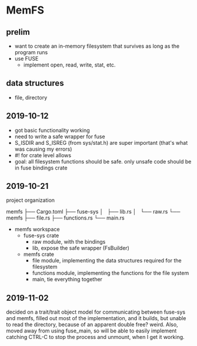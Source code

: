 # MemFS

## prelim

* want to create an in-memory filesystem that survives as long as the program runs
* use FUSE
    * implement open, read, write, stat, etc.

## data structures

* file, directory

## 2019-10-12

* got basic functionality working
* need to write a safe wrapper for fuse
* S_ISDIR and S_ISREG (from sys/stat.h) are super important (that's what was causing my errors)
* #! for crate level allows
* goal: all filesystem functions should be safe. only unsafe code should be in fuse bindings crate

## 2019-10-21

project organization

memfs
├── Cargo.toml
├── fuse-sys
│   ├── lib.rs
│   └── raw.rs
└── memfs
    ├── file.rs
    ├── functions.rs
    └── main.rs

* memfs workspace
    * fuse-sys crate
        * raw module, with the bindings
        * lib, expose the safe wrapper (FsBuilder)
    * memfs crate
        * file module, implementing the data structures required for the filesystem
        * functions module, implementing the functions for the file system
        * main, tie everything together

## 2019-11-02

decided on a trait/trait object model for communicating between fuse-sys and memfs, filled out most
of the implementation, and it builds, but unable to read the directory, because of an apparent double
free? weird. Also, moved away from using fuse_main, so will be able to easily implement catching
CTRL-C to stop the process and unmount, when I get it working.
